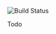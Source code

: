 ![Build Status](https://codebuild.ap-southeast-2.amazonaws.com/badges?uuid=eyJlbmNyeXB0ZWREYXRhIjoiL01EVG5xUys1SGdMK3N0QXNoczRSYWg3NEN2ZUQzR2ZGOXlvK1dJeDZVK1Y4MVRnRGRkZXdpcHZjbm1sOWNFM29yMm1GMU5sVm1FRjg2bWFaNmZiQ2lBPSIsIml2UGFyYW1ldGVyU3BlYyI6InllaDBaZHhoQ294bWROUE4iLCJtYXRlcmlhbFNldFNlcmlhbCI6MX0%3D&branch=master)

Todo
 

